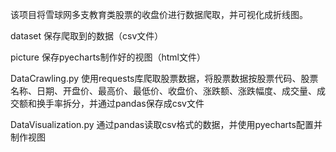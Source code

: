 该项目将雪球网多支教育类股票的收盘价进行数据爬取，并可视化成折线图。

dataset 保存爬取到的数据（csv文件）

picture 保存pyecharts制作好的视图（html文件）

DataCrawling.py 使用requests库爬取股票数据，将股票数据按股票代码、股票名称、日期、开盘价、最高价、最低价、收盘价、涨跌额、涨跌幅度、成交量、成交额和换手率拆分，并通过pandas保存成csv文件

DataVisualization.py 通过pandas读取csv格式的数据，并使用pyecharts配置并制作视图




